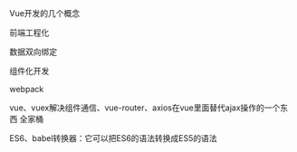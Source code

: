 Vue开发的几个概念

前端工程化

数据双向绑定

组件化开发

webpack

vue、vuex解决组件通信、vue-router、axios在vue里面替代ajax操作的一个东西   全家桶

ES6、babel转换器：它可以把ES6的语法转换成ES5的语法

